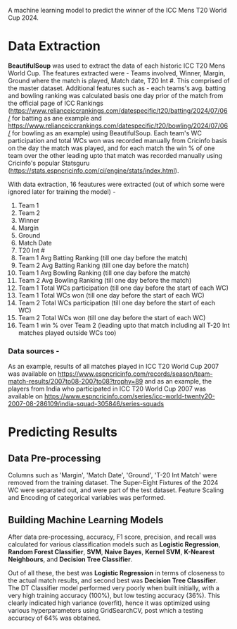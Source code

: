 A machine learning model to predict the winner of the ICC Mens T20 World Cup 2024.

# Data Extraction
**BeautifulSoup** was used to extract the data of each historic ICC T20 Mens World Cup. The features extracted were - Teams involved, Winner, Margin, Ground where the match is played, Match date, T20 Int #.
This comprised of the master dataset. Additional features such as - each teams's avg. batting and bowling ranking was calculated basis one day prior of the match from the official page of ICC Rankings (https://www.relianceiccrankings.com/datespecific/t20/batting/2024/07/06/ for batting as ane example and https://www.relianceiccrankings.com/datespecific/t20/bowling/2024/07/06/ for bowling as an example) using BeautifulSoup. Each team's WC participation and total WCs won was recorded manually from Cricinfo basis on the day the match was played, and for each match the win % of one team over the other leading upto that match was recorded manually
using Cricinfo's popular Statsguru (https://stats.espncricinfo.com/ci/engine/stats/index.html).

With data extraction, 16 feautures were extracted (out of which some were ignored later for training the model) - 

1. Team 1
2. Team 2
3. Winner
4. Margin
5. Ground
6. Match Date
7. T20 Int #
8. Team 1 Avg Batting Ranking (till one day before the match)
9. Team 2 Avg Batting Ranking (till one day before the match)
10. Team 1 Avg Bowling Ranking (till one day before the match)
11. Team 2 Avg Bowling Ranking (till one day before the match)
12. Team 1 Total WCs participation (till one day before the start of each WC)
13. Team 1 Total WCs won (till one day before the start of each WC)
14. Team 2 Total WCs participation (till one day before the start of each WC)
15. Team 2 Total WCs won (till one day before the start of each WC)
16. Team 1 win % over Team 2 (leading upto that match including all T-20 Int matches played outside WCs too)

### Data sources -
As an example, results of all matches played in ICC T20 World Cup 2007 was available on https://www.espncricinfo.com/records/season/team-match-results/2007to08-2007to08?trophy=89
and as an example, the players from India who participated in ICC T20 World Cup 2007 was available on  https://www.espncricinfo.com/series/icc-world-twenty20-2007-08-286109/india-squad-305846/series-squads

# Predicting Results

## Data Pre-processing
Columns such as 'Margin', 'Match Date', 'Ground', 'T-20 Int Match' were removed from the training dataset. The Super-Eight Fixtures of the 2024 WC were separated out, and were part of the test dataset. Feature Scaling and Encoding of categorical variables was performed.

## Building Machine Learning Models
After data pre-processing, accuracy, F1 score, precision, and recall was calculated for various classification models such as **Logistic Regression**, **Random Forest Classifier**, **SVM**, **Naive Bayes**, **Kernel SVM**, **K-Nearest Neighbours**, and **Decision Tree Classifier**. 

Out of all these, the best was **Logistic Regression** in terms of closeness to the actual match results, and second best was **Decision Tree Classifier**. The DT Classifier model performed very poorly when built initially, with a very high training accuracy (100%), but low testing accuracy (36%). This clearly indicated high variance (overfit), hence it was optimized using various hyperparameters using GridSearchCV, post which a testing accuracy of 64% was obtained.
